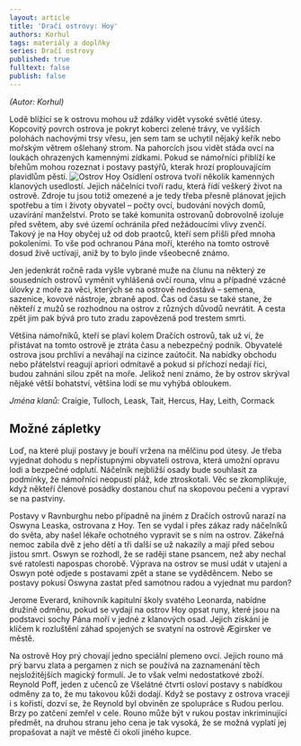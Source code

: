 ```yaml
---
layout: article
title: 'Dračí ostrovy: Hoy'
authors: Korhul
tags: materiály a doplňky
series: Dračí ostrovy
published: true
fulltext: false
publish: false
---
```

_(Autor: Korhul)_

Lodě blížící se k ostrovu mohou už zdálky vidět vysoké světlé útesy. Kopcovitý povrch ostrova je pokryt koberci zelené trávy, ve vyšších polohách nachovými trsy vřesu, jen sem tam se uchytil nějaký keřík nebo mořským větrem ošlehaný strom. Na pahorcích jsou vidět stáda ovcí na loukách ohrazených kamennými zídkami. Pokud se námořníci přiblíží ke břehům mohou rozeznat i postavy pastýřů, kterak hrozí proplouvajícím plavidlům pěstí.
![Ostrov Hoy]({{site.baseurl}}/76/hoy.jpeg)
Osídlení ostrova tvoří několik kamenných klanových usedlostí. Jejich náčelníci tvoří radu, která řídí veškerý život na ostrově. Zdroje tu jsou totiž omezené a je tedy třeba přesně plánovat jejich spotřebu a tím i životy obyvatel – počty ovcí, budování nových domů, uzavírání manželství. Proto se také komunita ostrovanů dobrovolně izoluje před světem, aby své území ochránila před nežádoucími vlivy zvenčí. Takový je na Hoy obyčej už od dob praotců, kteří sem přišli před mnoha pokoleními. To vše pod ochranou Pána moří, kterého na tomto ostrově dosud živě uctívají, aniž by to bylo jinde všeobecně známo.

Jen jedenkrát ročně rada vyšle vybrané muže na člunu na některý ze sousedních ostrovů vyměnit vyhlášená ovčí rouna, vlnu a případné vzácné úlovky z moře za věci, kterých se na ostrově nedostává – semena, sazenice, kovové nástroje, zbraně apod. Čas od času se také stane, že někteří z mužů se rozhodnou na ostrov z různých důvodů nevrátit. A cesta zpět jim pak bývá pro tuto zradu zapovězená pod trestem smrti.


Většina námořníků, kteří se plaví kolem Dračích ostrovů, tak už ví, že přistávat na tomto ostrově je ztráta času a nebezpečný podnik. Obyvatelé ostrova jsou prchliví a neváhají na cizince zaútočit. Na nabídky obchodu nebo přátelství reagují apriori odmítavě a pokud si příchozí nedají říci, budou zahnáni silou zpět na moře. Jelikož není známo, že by ostrov skrýval nějaké větší bohatství, většina lodí se mu vyhýbá obloukem.

_Jména klanů:_ Craigie, Tulloch, Leask, Tait, Hercus, Hay, Leith, Cormack

## Možné zápletky

Loď, na které plují postavy je bouří vržena na mělčinu pod útesy. Je třeba vyjednat dohodu s nepřístupnými obyvateli ostrova, která umožní opravu lodi a bezpečné odplutí. Náčelník nejbližší osady bude souhlasit za podmínky, že námořníci neopustí pláž, kde ztroskotali. Věc se zkomplikuje, když někteří členové posádky dostanou chuť na skopovou pečeni a vypraví se na pastviny.

Postavy v Ravnburghu nebo případně na jiném z Dračích ostrovů narazí na Oswyna Leaska, ostrovana z Hoy. Ten se vydal i přes zákaz rady náčelníků do světa, aby našel lékaře ochotného vypravit se s ním na ostrov. Zákeřná nemoc zabila dvě z jeho dětí a tři další se už nakazily a mají před sebou jistou smrt. Oswyn se rozhodl, že se raději stane psancem, než aby nechal své ratolesti napospas chorobě. Výprava na ostrov se musí udát v utajení a Oswyn poté odjede s postavami zpět a stane se vyděděncem. Nebo se postavy pokusí Oswyna zastat před samotnou radou a vyjednat mu pardon?

Jerome Everard, knihovník kapitulní školy svatého Leonarda, nabídne družině odměnu, pokud se vydají na ostrov Hoy opsat runy, které jsou na podstavci sochy Pána moří v jedné z klanových osad. Jejich získání je klíčem k rozluštění záhad spojených se svatyní na ostrově Ægirsker ve městě.

Na ostrově Hoy prý chovají jedno speciální plemeno ovcí. Jejich rouno má prý barvu zlata a pergamen z nich se používá na zaznamenání těch nejsložitějších magický formulí. Je to však velmi nedostatkové zboží. Reynold Poff, jeden z učenců ze Všelátné čtvrti osloví postavy s nabídkou odměny za to, že mu takovou kůži dodají. Když se postavy z ostrova vracejí i s kořistí, dozví se, že Reynold byl obviněn ze spolupráce s Rudou perlou. Brzy po zatčení zemřel v cele. Rouno může být v rukou postav inkriminující předmět, na druhou stranu jeho cena je tak vysoká, že se možná vyplatí jej propašovat a najít ve městě či okolí jiného kupce.
